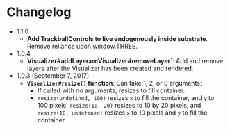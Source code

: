 # Changelog

- 1.1.0
    - **Add TrackballControls to live endogenously inside substrate**. Remove reliance upon window.THREE.
- 1.0.4
    - **Visualizer#addLayer` and `Visualizer#removeLayer`**: Add and remove layers after the Visualizer has been created and rendered.
- 1.0.3 (September 7, 2017)
    - **`Visualizer#resize()` function**: Can take 1, 2, or 0 arguments:
        - If called with no arguments, resizes to fill container.
        - `resize(undefined, 100)` resizes `x` to fill the container, and `y` to 100 pixels. `resize(10, 20)` resizes to 10 by 20 pixels, and `resize(10, undefined)` resizes `x` to 10 pixels and `y` to fill the container.
